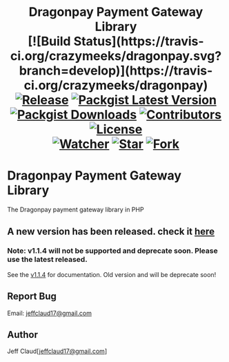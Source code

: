 <h1 align="center">
	Dragonpay Payment Gateway Library
	<br>
	[![Build Status](https://travis-ci.org/crazymeeks/dragonpay.svg?branch=develop)](https://travis-ci.org/crazymeeks/dragonpay)
	<a href="https://github.com/crazymeeks/dragonpay/releases"><img src="https://img.shields.io/github/release/crazymeeks/dragonpay.svg?colorB=de0404" alt="Release"></a>
	<a href="https://packagist.org/packages/crazymeeks/dragonpay"><img src="https://img.shields.io/packagist/v/crazymeeks/dragonpay.svg" alt="Packgist Latest Version"></a>
	<a href="https://packagist.org/packages/crazymeeks/dragonpay/stats"><img src="https://img.shields.io/packagist/dt/crazymeeks/dragonpay.svg?colorB=00e500" alt="Packgist Downloads"></a>
	<a href="https://github/contributors/crazymeeks/dragonpay"><img src="https://img.shields.io/github/contributors/crazymeeks/dragonpay.svg?maxAge=2592000" alt="Contributors"></a>
	<a href="https://packagist.org/packages/crazymeeks/dragonpay"><img src="https://img.shields.io/packagist/l/crazymeeks/dragonpay.svg" alt="License"></a>
	<br>
	<a href="https://github.com/crazymeeks/dragonpay/watchers"><img src="https://img.shields.io/github/watchers/crazymeeks/dragonpay.svg?style=social&label=Watch&maxAge=2592000" alt="Watcher"></a>
	<a href="https://github.com/crazymeeks/dragonpay/stargazers"><img src="https://img.shields.io/github/stars/crazymeeks/dragonpay.svg?style=social&label=Star&maxAge=2592000" alt="Star"></a>
	<a href="https://github.com/crazymeeks/dragonpay/network"><img src="https://img.shields.io/github/forks/crazymeeks/dragonpay.svg?style=social&label=Fork" alt="Fork"></a>
</h1>

# Dragonpay Payment Gateway Library
The Dragonpay payment gateway library in PHP

## A new version has been released. check it [here](https://github.com/crazymeeks/dragonpay/wiki/Dragonpay-3.0)
### Note: v1.1.4 will not be supported and deprecate soon. Please use the latest released.
See the [v1.1.4](https://github.com/crazymeeks/dragonpay/wiki) for documentation. Old version and will be deprecate soon!


## Report Bug
Email: jeffclaud17@gmail.com

## Author
Jeff Claud[jeffclaud17@gmail.com]
